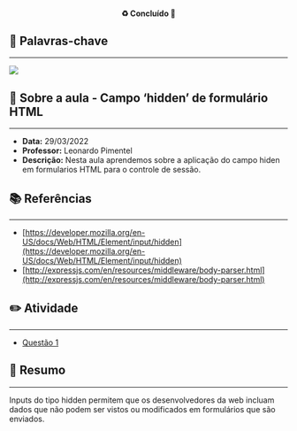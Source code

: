 <h4 align="center"> 
♻️ Concluído 🚀
</h4>

## 🔑 Palavras-chave
---

![](https://img.shields.io/static/v1?label&message=lalala&color=red)

## 📖 Sobre a aula - Campo ‘hidden’ de formulário HTML
---

-  **Data:** 29/03/2022
-  **Professor:** Leonardo Pimentel
-  **Descrição:** Nesta aula aprendemos sobre a aplicação do campo hiden em formularios HTML para o controle de sessão.

## 📚 Referências
---

- [https://developer.mozilla.org/en-US/docs/Web/HTML/Element/input/hidden](https://developer.mozilla.org/en-US/docs/Web/HTML/Element/input/hidden)
- [http://expressjs.com/en/resources/middleware/body-parser.html](http://expressjs.com/en/resources/middleware/body-parser.html)

## ✏️ Atividade
---

- [Questão 1](questoes/)

## 📒 Resumo
---

Inputs do tipo hidden permitem que os desenvolvedores da web incluam dados que não podem ser vistos ou modificados em formulários que são enviados.

